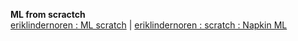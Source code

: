 **ML from scractch**  
[eriklindernoren : ML scratch](https://github.com/eriklindernoren/ML-From-Scratch) | [eriklindernoren : scratch : Napkin ML](https://github.com/eriklindernoren/NapkinML)
